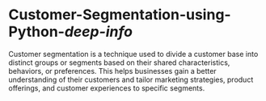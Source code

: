 # Customer-Segmentation-using-Python-_deep-info_
Customer segmentation is a technique used to divide a customer base into distinct groups or segments based on their shared characteristics, behaviors, or preferences. This helps businesses gain a better understanding of their customers and tailor marketing strategies, product offerings, and customer experiences to specific segments.
